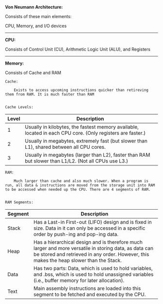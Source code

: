 
**Von Neumann Architecture:** 

Consists of these main elements: 

CPU, Memory, and I/O devices

-----------------------------------------


**CPU:** 

Consists of Control Unit (CU), Arithmetic Logic Unit (ALU), and Registers

-----------------------------------------


**Memory:** 

Consists of Cache and RAM


	Cache: 

		Exists to access upcoming instructions quicker than retireving them from RAM. It is much faster than RAM 


	Cache Levels: 


| Level | Description                                                                                                    |
|-------|----------------------------------------------------------------------------------------------------------------|
| 1     | Usually in kilobytes, the fastest memory available, located in each CPU core. (Only registers are faster.)<br> |
| 2     | Usually in megabytes, extremely fast (but slower than L1), shared between all CPU cores.<br>                   |
| 3     | Usually in megabytes (larger than L2), faster than RAM but slower than L1/L2. (Not all CPUs use L3.)<br>       |


	RAM: 
		
		Much larger than cache and also much slower. When a program is run, all data & instructions are moved from the storage unit into RAM to be accessed when needed up the CPU. There are 4 segments of RAM. 


	RAM Segments: 


| Segment | Description                                                                                                                                                                                          |
|---------|------------------------------------------------------------------------------------------------------------------------------------------------------------------------------------------------------|
| Stack   | Has a Last-in First-out (LIFO) design and is fixed in size. Data in it can only be accessed in a specific order by push-ing and pop-ing data.                                                        |
| Heap    | Has a hierarchical design and is therefore much larger and more versatile in storing data, as data can be stored and retrieved in any order. However, this makes the heap slower than the Stack.<br> |
| Data    | Has two parts: Data, which is used to hold variables, and .bss, which is used to hold unassigned variables (i.e., buffer memory for later allocation).<br>                                           |
| Text    | Main assembly instructions are loaded into this segment to be fetched and executed by the CPU.<br>                                                                                                   |





	